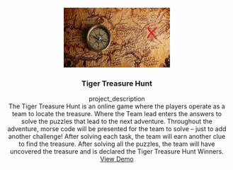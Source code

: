 <!-- PROJECT LOGO -->
<br />
<div align="center">
  <a href="https://github.com/kenroulier/TigerTreasure.github.io">
    <img src="images/treshunt.jpeg" alt="Logo" width="240" height="135">
  </a>

<h3 align="center">Tiger Treasure Hunt</h3>

  <p align="center">
    project_description
    <br />
The Tiger Treasure Hunt is an online game where the players operate as a team to locate the treasure. Where the Team lead enters the answers to solve the puzzles that lead to the next adventure.  
Throughout the adventure, morse code will be presented for the team to solve – just to add another challenge! After solving each task, the team will earn another clue to find the treasure.  After solving all the puzzles, the team will have uncovered the treasure and is declared the Tiger Treasure Hunt Winners.
    <br />
    <a href="https://github.com/kenroulier/TigerTreasure.github.io">View Demo</a>
  </p>
</div>

